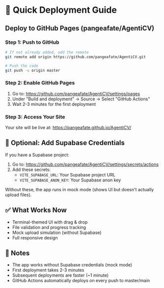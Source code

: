 # 🚀 Quick Deployment Guide

## Deploy to GitHub Pages (pangeafate/AgentiCV)

### Step 1: Push to GitHub

```bash
# If not already added, add the remote
git remote add origin https://github.com/pangeafate/AgentiCV.git

# Push the code
git push -u origin master
```

### Step 2: Enable GitHub Pages

1. Go to: https://github.com/pangeafate/AgentiCV/settings/pages
2. Under "Build and deployment" → Source → Select "GitHub Actions"
3. Wait 2-3 minutes for the first deployment

### Step 3: Access Your Site

Your site will be live at: https://pangeafate.github.io/AgentiCV/

## 🔧 Optional: Add Supabase Credentials

If you have a Supabase project:

1. Go to: https://github.com/pangeafate/AgentiCV/settings/secrets/actions
2. Add these secrets:
   - `VITE_SUPABASE_URL`: Your Supabase project URL
   - `VITE_SUPABASE_ANON_KEY`: Your Supabase anon key

Without these, the app runs in mock mode (shows UI but doesn't actually upload files).

## ✅ What Works Now

- Terminal-themed UI with drag & drop
- File validation and progress tracking
- Mock upload simulation (without Supabase)
- Full responsive design

## 📝 Notes

- The app works without Supabase credentials (mock mode)
- First deployment takes 2-3 minutes
- Subsequent deployments are faster (~1 minute)
- GitHub Actions automatically deploys on every push to master/main